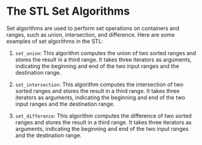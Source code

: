# The STL Set Algorithms

Set algorithms are used to perform set operations on containers and ranges, such as union, intersection, and difference. Here are some examples of set algorithms in the STL:

1. `set_union`: This algorithm computes the union of two sorted ranges and stores the result in a third range. It takes three iterators as arguments, indicating the beginning and end of the two input ranges and the destination range.

2. `set_intersection`: This algorithm computes the intersection of two sorted ranges and stores the result in a third range. It takes three iterators as arguments, indicating the beginning and end of the two input ranges and the destination range. 

3. `set_difference`: This algorithm computes the difference of two sorted ranges and stores the result in a third range. It takes three iterators as arguments, indicating the beginning and end of the two input ranges and the destination range.

